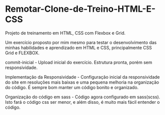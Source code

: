 # Remotar-Clone-de-Treino-HTML-E-CSS
Projeto de treinamento em HTML, CSS com Flexbox e Grid.

  Um exercício proposto por mim mesmo para testar o desenvolvimento das minhas habilidades e aprendizado em HTML e CSS, principalmente CSS Grid e FLEXBOX.
  
  commit-inicial - Upload inicial do exercício. Estrutura pronta, porém sem responsividade.
  
  Implementação da Responsividade - Configuração inicial da responsividade do site em resoluções mais baixas e uma pequena melhoria na organização do código. É sempre bom manter um código bonito e organizado.
  
  Organização do código em sass - Código agora configurado em sass(scss). Isto fará o código css ser menor, e além disso, é muito mais fácil entender o código.
  
